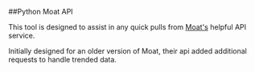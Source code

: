 ##Python Moat API

This tool is designed to assist in any quick pulls from [Moat's](https://moat.com/) helpful API service. <br>

Initially designed for an older version of Moat, their api added additional requests to handle trended data.<br>
